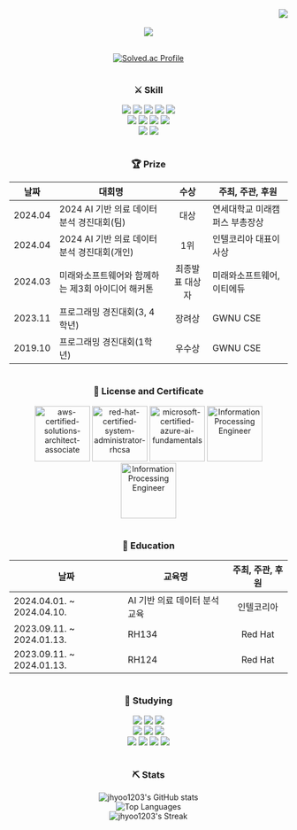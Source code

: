<div align="right">
  <a href="https://hits.seeyoufarm.com"><img src="https://hits.seeyoufarm.com/api/count/incr/badge.svg?url=https%3A%2F%2Fgithub.com%2Fjhyoo1203&count_bg=%23C6D2FF&title_bg=%23555555&icon=&icon_color=%23FFFFFF&title=hits&edge_flat=false"/></a>
</div>


<br>

<div align="center">
  
<!-- header -->

<div align=center ><img src="https://readme-typing-svg.herokuapp.com?font=Oleo+Script&color=1EBBD7&size=35&center=true&vCenter=true&width=404&height=53&lines=%E3%80%80%E3%80%80jhyoo's+Github+%E3%80%80%E3%80%80"><br><br>

[![Solved.ac Profile](http://mazassumnida.wtf/api/v2/generate_badge?boj=wogusdbkim)](https://solved.ac/wogusdbkim/)

  #
  
  <h3> ⚔ Skill </h3>
    <img src="https://img.shields.io/badge/Java-007396?style=flat-square&logo=java&logoColor=white"/>
    <img src="https://img.shields.io/badge/Spring-6DB33F?style=flat-square&logo=Spring&logoColor=white"/>
    <img src="https://img.shields.io/badge/Thymeleaf-005F0F?style=flat-square&logo=Thymeleaf&logoColor=white"/>
    <img src="https://img.shields.io/badge/React-61DAFB?style=flat-square&logo=react&logoColor=white"/>
    <img src="https://img.shields.io/badge/tailwindcss-06B6D4?style=flat-square&logo=tailwindcss&logoColor=white"/><br>
    <img src="https://img.shields.io/badge/MySQL-4479A1?style=flat-square&logo=mysql&logoColor=white"/>
    <img src="https://img.shields.io/badge/Oracle-F80000?style=flat-square&logo=oracle&logoColor=white"/>
    <img src="https://img.shields.io/badge/Amazon AWS-232F3E?style=flat-square&logo=amazonaws&logoColor=white"/>
    <img src="https://img.shields.io/badge/RHEL9-EE0000?style=flat-square&logo=redhat&logoColor=white"/><br>
    <img src="https://img.shields.io/badge/Python-3776AB?style=flat-square&logo=python&logoColor=white"/>
    <img src="https://img.shields.io/badge/tensorflow-FF6F00?style=flat-square&logo=tensorflow&logoColor=white"/>
  <br>

  #
  
  <H3> 🏆 Prize </H3>
  
  | 날짜 | 대회명 | 수상 | 주최, 주관, 후원 |
  | - | - | :-: | - |
  |  2024.04 | 2024 AI 기반 의료 데이터 분석 경진대회(팀) | 대상 | 연세대학교 미래캠퍼스 부총장상 |
  |  2024.04 | 2024 AI 기반 의료 데이터 분석 경진대회(개인) | 1위 | 인텔코리아 대표이사상 |
  |  2024.03 | 미래와소프트웨어와 함께하는 제3회 아이디어 해커톤 | 최종발표 대상자 | 미래와소프트웨어, 이티에듀 |
  |  2023.11 | 프로그래밍 경진대회(3, 4학년) | 장려상 | GWNU CSE |
  |  2019.10 | 프로그래밍 경진대회(1학년) | 우수상 | GWNU CSE |

  #
  
  <h3> 🪪 License and Certificate </h3>
    <a href="https://www.credly.com/badges/c30514e3-3426-4968-879d-79857399fb35/public_url"><img src="https://github.com/jhyoo1203/jhyoo1203/assets/68884608/a82cf0b1-df7b-444a-8966-8d925e499770" alt="aws-certified-solutions-architect-associate" width="100" height="100"/></a>
    <a href="https://www.credly.com/badges/91eb5305-63ff-4f8b-8a69-02160f9a02c8/public_url"><img src="https://github.com/jhyoo1203/jhyoo1203/assets/68884608/9a6e3b2c-add5-41a3-adbf-f7e1e6b1806d" alt="red-hat-certified-system-administrator-rhcsa" width="100" height="100"/></a>
    <a href="https://www.credly.com/badges/b35910cd-1ba3-4dc4-9ef2-b00ca2225c5b/public_url"><img src="https://github.com/jhyoo1203/jhyoo1203/assets/68884608/63ea7e98-da4b-4288-abf4-c2e73b701631" alt="microsoft-certified-azure-ai-fundamentals" width="100" height="100"/></a>
    <a href="https://github.com/jhyoo1203/jhyoo1203/assets/68884608/6a5d959c-3cad-4db7-99d1-1c3a8dfb4a7b"><img src="https://github.com/jhyoo1203/jhyoo1203/assets/68884608/d157f7a5-3b0f-4f53-bb36-75f8e4d4b8f8" alt="Information Processing Engineer" width="100" height="100"/></a>
    <a href="https://www.credly.com/badges/c04670ad-1a5d-41da-bba7-d50fbf30555d/public_url"><img src="https://github.com/user-attachments/assets/c636d6e6-8ada-4eaa-b7b7-245e0817071f" alt="Information Processing Engineer" width="100" height="100"/></a>
  
  #

  <H3> 📒 Education </H3>
  
  | 날짜 | 교육명 | 주최, 주관, 후원 |
  | - | - | :-: |
  |  2024.04.01. ~ 2024.04.10. | AI 기반 의료 데이터 분석 교육 | 인텔코리아 |
  |  2023.09.11. ~ 2024.01.13. | RH134 | Red Hat |
  |  2023.09.11. ~ 2024.01.13. | RH124 | Red Hat |

  #
  
  <h3> 📖 Studying </h3>
    <img src="https://img.shields.io/badge/Java-007396?style=flat-square&logo=java&logoColor=white"/>
    <img src="https://img.shields.io/badge/React-61DAFB?style=flat-square&logo=react&logoColor=white"/>
    <img src="https://img.shields.io/badge/Spring Security-6DB33F?style=flat-square&logo=Spring Security&logoColor=white"/><br>
    <img src="https://img.shields.io/badge/Node.js-5FA04E?style=flat-square&logo=Node.js&logoColor=white"/>
    <img src="https://img.shields.io/badge/Express-000000?style=flat-square&logo=Express&logoColor=white"/>
    <img src="https://img.shields.io/badge/Prisma-2D3748?style=flat-square&logo=Prisma&logoColor=white"/><br>
    <img src="https://img.shields.io/badge/Dart-0175C2?style=flat-square&logo=Dart&logoColor=white"/>
    <img src="https://img.shields.io/badge/Flutter-02569B?style=flat-square&logo=Flutter&logoColor=white"/>
    <img src="https://img.shields.io/badge/Redis-FF4438?style=flat-square&logo=Redis&logoColor=white"/>
    <img src="https://img.shields.io/badge/Redux-764ABC?style=flat-square&logo=Redux&logoColor=white"/>
  <br>
  
  #
</div>

<div align="center">
  <h3> ⛏ Stats </h3>
  <img src="https://github-readme-stats.vercel.app/api?username=jhyoo1203&show_icons=true&theme=buefy" alt="jhyoo1203's GitHub stats"/><br>
  <img src="https://github-readme-stats.vercel.app/api/top-langs/?username=jhyoo1203&exclude_repo=dkssud8150.github.io&layout=compact&theme=buefy" alt="Top Languages"/><br>
  <img src="https://github-readme-streak-stats.herokuapp.com/?user=jhyoo1203&theme=buefy&hide_border=true" alt="jhyoo1203's Streak"/>
</div>

